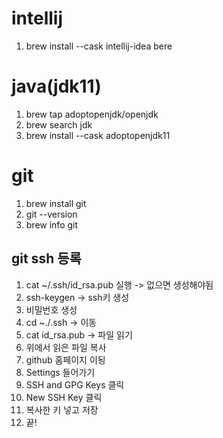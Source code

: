 # intellij
1. brew install --cask intellij-idea bere

# java(jdk11)
1. brew tap adoptopenjdk/openjdk
2. brew search jdk
3. brew install --cask adoptopenjdk11

# git
1. brew install git
2. git --version
3. brew info git

## git ssh 등록
1. cat ~/.ssh/id_rsa.pub 실행 -> 없으면 생성해야됨
2. ssh-keygen -> ssh키 생성
3. 비밀번호 생성
4. cd ~./.ssh -> 이동
5. cat id_rsa.pub -> 파일 읽기
6. 위에서 읽은 파일 복사
7. github 홈페이지 이됭
8. Settings 들어가기
9. SSH and GPG Keys 클릭
10. New SSH Key 클릭
11. 복사한 키 넣고 저장
12. 끝!
